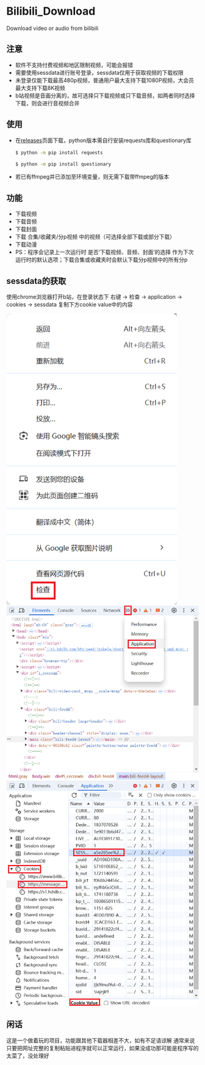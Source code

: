 # Bilibili_Download
Download video or audio from bilibili

## 注意

* 软件不支持付费视频和地区限制视频，可能会报错
* 需要使用sessdata进行账号登录，sessdata仅用于获取视频的下载权限
* 未登录仅能下载最高480p视频，普通用户最大支持下载1080P视频，大会员最大支持下载8K视频
* b站视频是音画分离的，故可选择只下载视频或只下载音频，如两者同时选择下载，则会进行音视频合并

## 使用

* 在[releases](https://github.com/amenonioi/Bilibili_Download/releases)页面下载，python版本需自行安装requests库和questionary库
  ```bash
  $ python -m pip install requests
  ```
  ```bash
  $ python -m pip install questionary
  ```
* 若已有ffmpeg并已添加至环境变量，则无需下载带ffmpeg的版本

## 功能

* 下载视频
* 下载音频
* 下载封面
* 下载 合集/收藏夹/分p视频 中的视频（可选择全部下载或部分下载）
* 下载动漫
* PS：程序会记录上一次运行时 是否‘下载视频、音频、封面’的选择 作为下次运行时的默认选项；下载合集或收藏夹时会默认下载分p视频中的所有分p


## sessdata的获取

使用chrome浏览器打开b站，在登录状态下
右键 -> 检查 -> application -> cookies -> sessdata
复制下方cookie value中的内容

![1](./screenshots/Screenshot1.png)
![2](./screenshots/Screenshot2.png)
![3](./screenshots/Screenshot3.png)


## 闲话
这是一个做着玩的项目，功能跟其他下载器相差不大，如有不足请谅解
通常来说只要把网址完整的复制粘贴进程序就可以正常运行，如果没成功那可能是程序写的太菜了，没处理好
